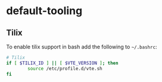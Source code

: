 default-tooling
===

Tilix
---

To enable tilix support in bash add the following to `~/.bashrc`:

```bash
# Tilix
if [ $TILIX_ID ] || [ $VTE_VERSION ]; then
        source /etc/profile.d/vte.sh
fi
```
